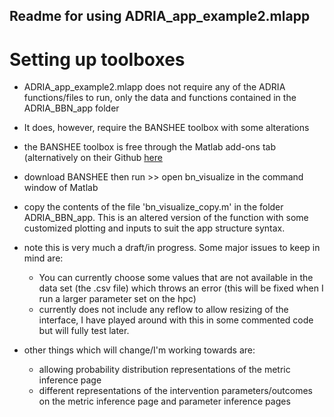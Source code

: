 ## Readme for using ADRIA_app_example2.mlapp ##

# Setting up toolboxes #
- ADRIA_app_example2.mlapp does not require any of the ADRIA functions/files to run, only the data and functions contained in the ADRIA_BBN_app folder
- It does, however, require the BANSHEE toolbox with some alterations
- the BANSHEE toolbox is free through the Matlab add-ons tab (alternatively on their Github [here](https://github.com/dompap/BANSHEE)
- download BANSHEE then run >> open bn_visualize in the command window of Matlab
- copy the contents of the file 'bn_visualize_copy.m' in the folder ADRIA_BBN_app. This is an altered version of the function with some customized plotting and inputs to suit the app structure syntax.

- note this is very much a draft/in progress. Some major issues to keep in mind are: 
	- You can currently choose some values that are not available in the data set (the .csv file) which throws an error (this will be fixed when I run a larger parameter set on the hpc)
	- currently does not include any reflow to allow resizing of the interface, I have played around with this in some commented code but will fully test later.

- other things which will change/I'm working towards are:
	- allowing probability distribution representations of the metric inference page
	- different representations of the intervention parameters/outcomes on the metric inference page and parameter inference pages